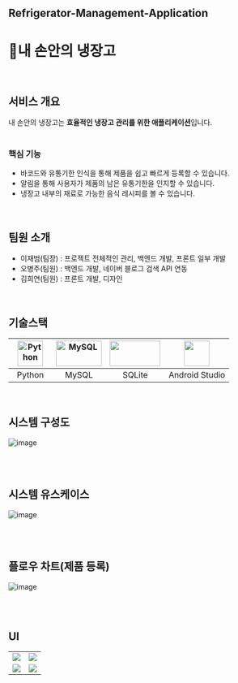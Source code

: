## Refrigerator-Management-Application
# :meat_on_bone:내 손안의 냉장고
<br/>

## 서비스 개요
내 손안의 냉장고는 **효율적인 냉장고 관리를 위한 애플리케이션**입니다.
<br/><br/>

### 핵심 기능
- 바코드와 유통기한 인식을 통해 제품을 쉽고 빠르게 등록할 수 있습니다.
- 알림을 통해 사용자가 제품의 남은 유통기한을 인지할 수 있습니다.
- 냉장고 내부의 재료로 가능한 음식 레시피를 볼 수 있습니다.
<br/>

## 팀원 소개
- 이재범(팀장) : 프로젝트 전체적인 관리, 백엔드 개발, 프론트 일부 개발
- 오병주(팀원) : 백엔드 개발, 네이버 블로그 검색 API 연동
- 김희연(팀원) : 프론트 개발, 디자인
<br/>

## 기술스택
| <div align="center"><img src="https://user-images.githubusercontent.com/80519614/219815968-c9f5a733-492b-45b7-86c9-fe3b563780a5.png" alt="Python" width="50px" height="50px" /> </div> | <div align="center"><img src="https://user-images.githubusercontent.com/80519614/219816090-20888413-bec8-4020-8703-b33ec1523680.png" alt="MySQL" width="90px" height="50px" /></div> | <div align="center"><img src="https://user-images.githubusercontent.com/80519614/219817633-496b4214-c2dd-4563-b14f-f30fc60b27a2.png" width="100px" height="50px" /> </div> | <div align="center"><img src="https://user-images.githubusercontent.com/80519614/219816368-f1ac657a-121b-4a51-b18d-63ad50a4bc7b.png" width="50px" height="50px" /></div> |
| :-----------------------------------------------------------------------------------------------------: | :--------------------------------------------------------------------------------------------------: | :-------------------------------------------------------------------------------------------------------: | :-------------------------------------------------------------------------------------------------------: |
|                                      &nbsp;&nbsp;Python&nbsp;&nbsp;                                      |                         &nbsp;&nbsp;&nbsp;&nbsp;MySQL&nbsp;&nbsp;&nbsp;&nbsp;                         |                                                SQLite                                                 |                                                Android Studio                                                 |
<br/>

## 시스템 구성도
![image](https://user-images.githubusercontent.com/80519614/219816687-905a2c1d-6214-438c-83af-ea52399c7aa0.png)

<br/><br/>

## 시스템 유스케이스
![image](https://user-images.githubusercontent.com/80519614/219817412-f05a9bfe-90b6-4b40-a5a3-6734d1311723.png)

<br/><br/>

## 플로우 차트(제품 등록)
![image](https://user-images.githubusercontent.com/80519614/219817239-e346d0a7-0269-4dd6-a0b1-94b9447c66d8.png)

<br/><br/>

## UI
|||
|:---:|:---:|
| <img src="https://user-images.githubusercontent.com/80519614/219818274-7c4fd22c-004d-4415-bc5f-f5c391ec72f7.png"> | <img src="https://user-images.githubusercontent.com/80519614/219818355-4a4087b9-1d8a-4418-ab35-2609810b8aeb.png"> | <img src="https://user-images.githubusercontent.com/80519614/219818429-ebe139be-b223-4cd7-875f-b59a97956df1.png"> |
| <img src="https://user-images.githubusercontent.com/80519614/219818487-435053b5-2631-490c-999d-90d43bc22e96.png"> | <img src="https://user-images.githubusercontent.com/80519614/219818514-8d750ef6-b3a9-43f8-bb44-709c80ede75c.png"> | <img src="https://user-images.githubusercontent.com/80519614/219818544-f7100c1e-aa30-44ab-8888-e910318acfa6.png"> |
<br/><br/>

